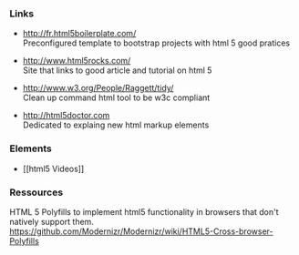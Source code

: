 ### Links

* http://fr.html5boilerplate.com/   
Preconfigured template to bootstrap projects with html 5 good pratices

* http://www.html5rocks.com/   
Site that links to good article and tutorial on html 5

* http://www.w3.org/People/Raggett/tidy/   
Clean up command html tool to be w3c compliant

* http://html5doctor.com   
Dedicated to explaing new html markup elements

### Elements

* [[html5 Videos]]


### Ressources 

HTML 5 Polyfills to implement html5 functionality in browsers that don't natively support them.
https://github.com/Modernizr/Modernizr/wiki/HTML5-Cross-browser-Polyfills

